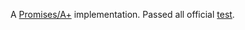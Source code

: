 A [Promises/A+](https://promisesaplus.com/) implementation. Passed all official [test](https://github.com/promises-aplus/promises-tests).
